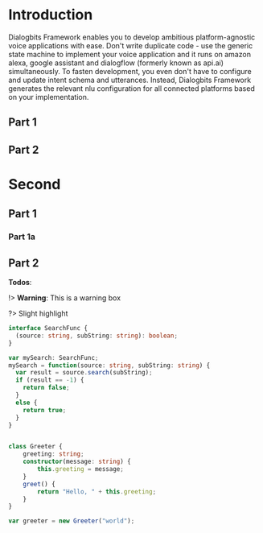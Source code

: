 # Introduction
Dialogbits Framework enables you to develop ambitious platform-agnostic voice applications with ease. Don't write duplicate code - use the generic state machine to implement your voice application and it runs on amazon alexa, google assistant and dialogflow (formerly known as api.ai) simultaneously. To fasten development, you even don't have to configure and update intent schema and utterances. Instead, Dialogbits Framework generates the relevant nlu configuration for all connected platforms based on your implementation.

## Part 1

## Part 2

# Second

## Part 1

### Part 1a

## Part 2

**Todos**:

!> **Warning**: This is a warning box

?> Slight highlight

```typescript
interface SearchFunc {
  (source: string, subString: string): boolean;
}

var mySearch: SearchFunc;
mySearch = function(source: string, subString: string) {
  var result = source.search(subString);
  if (result == -1) {
    return false;
  }
  else {
    return true;
  }
}


class Greeter {
    greeting: string;
    constructor(message: string) {
        this.greeting = message;
    }
    greet() {
        return "Hello, " + this.greeting;
    }
}

var greeter = new Greeter("world");
```